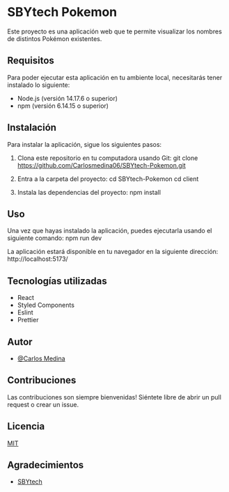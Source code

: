 # SBYtech Pokemon

Este proyecto es una aplicación web que te permite visualizar los nombres de distintos Pokémon existentes.


## Requisitos

Para poder ejecutar esta aplicación en tu ambiente local, necesitarás tener instalado lo siguiente:

- Node.js (versión 14.17.6 o superior)
- npm (versión 6.14.15 o superior)

## Instalación

Para instalar la aplicación, sigue los siguientes pasos:

1. Clona este repositorio en tu computadora usando Git:
git clone https://github.com/Carlosmedina06/SBYtech-Pokemon.git

2. Entra a la carpeta del proyecto:
cd SBYtech-Pokemon
cd client

3. Instala las dependencias del proyecto:
npm install

## Uso
Una vez que hayas instalado la aplicación, puedes ejecutarla usando el siguiente comando:
npm run dev


La aplicación estará disponible en tu navegador en la siguiente dirección: http://localhost:5173/

## Tecnologías utilizadas

- React
- Styled Components
- Eslint 
- Prettier

## Autor

- [@Carlos Medina](https://www.github.com/Carlosmedina06)


## Contribuciones


Las contribuciones son siempre bienvenidas! Siéntete libre de abrir un pull request o crear un issue.

## Licencia

[MIT](https://choosealicense.com/licenses/mit/)


## Agradecimientos

- [SBYtech](https://sbytech.cl/)





